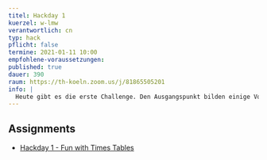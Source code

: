 ```yaml
---
titel: Hackday 1
kuerzel: w-lmw
verantwortlich: cn
typ: hack
pflicht: false
termine: 2021-01-11 10:00
empfohlene-voraussetzungen:
published: true
dauer: 390
raum: https://th-koeln.zoom.us/j/81865505201
info: |
  Heute gibt es die erste Challenge. Den Ausgangspunkt bilden einige Vorgaben, die den Rahmen bestimmen. Innerhalb diesen Rahmens, soll eine möglichst interessantes Motiv oder eine Motivreihe entwickelt werden.
---
```


## Assignments

- [Hackday 1 - Fun with Times Tables](/generative-gestaltung/assignments/99-hackday-1/)